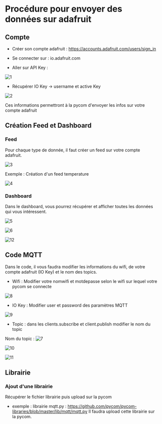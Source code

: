 # Procédure pour envoyer des données sur adafruit

## Compte 

- Créer son compte adafruit : https://accounts.adafruit.com/users/sign_in

- Se connecter sur : io.adafruit.com

- Aller sur API Key :

![1](https://user-images.githubusercontent.com/114569016/205045411-33ab2a49-ed61-4fa2-a527-3505fdc5aed3.png)

- Récupérer IO Key -> username et active Key

![2](https://user-images.githubusercontent.com/114569016/205045447-8f827e6a-b65a-4093-b0fc-36b8ee353c95.png)

Ces informations permettront à la pycom d'envoyer les infos sur votre compte adafruit


## Création Feed et Dashboard

### Feed
Pour chaque type de donnée, il faut créer un feed sur votre compte adafruit.

![3](https://user-images.githubusercontent.com/114569016/205045633-2a1e71dd-511a-4265-834a-3918a0e78603.png)

Exemple : Création d'un feed temperature

![4](https://user-images.githubusercontent.com/114569016/205045649-b821655c-c187-4531-b85d-01803b383405.png)


### Dashboard
Dans le dashboard, vous pourrez récupérer et afficher toutes les données qui vous intéressent.

![5](https://user-images.githubusercontent.com/114569016/205045666-8ef42a42-77ef-43b9-a1e4-19300ccefc07.png)

![6](https://user-images.githubusercontent.com/114569016/205045678-c40796b3-bbb4-4f81-9194-8dc2e6f26719.png)

![12](https://user-images.githubusercontent.com/114569016/205047414-a4c42ec8-2402-4ae1-a0ac-b83bf0963196.png)


## Code MQTT
Dans le code, il vous faudra modifier les informations du wifi, de votre compte adafruit (IO Key) et le nom des topics.

- Wifi : Modifier votre nomwifi et motdepasse selon le wifi sur lequel votre pycom se connecte

![8](https://user-images.githubusercontent.com/114569016/205045828-afa3d022-82c8-44a6-a023-693c73c7e3c4.png)


- IO Key : Modifier user et password des paramètres MQTT

![9](https://user-images.githubusercontent.com/114569016/205045743-4fe1b058-a10f-41dd-a336-ff42f82665bc.png)

- Topic : dans les clients.subscribe et client.publish modifier le nom du topic

Nom du topic : 
![7](https://user-images.githubusercontent.com/114569016/205045957-5b6cf9b2-1179-4c31-b8a6-a33692dd4334.png)

![10](https://user-images.githubusercontent.com/114569016/205045866-24a4a01f-d82c-4423-8c8d-96fc44e5c3f3.png)

![11](https://user-images.githubusercontent.com/114569016/205045881-101009f5-e424-4d30-9a6d-142375c9c5bb.png)

## Librairie 

### Ajout d'une librairie
Récupérer le fichier librairie puis upload sur la pycom 

- exemple : librairie mqtt.py : https://github.com/pycom/pycom-libraries/blob/master/lib/mqtt/mqtt.py
Il faudra upload cette librairie sur la pycom.

